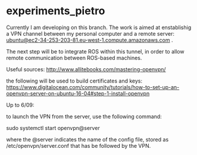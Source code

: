 # experiments_pietro

Currently I am developing on this branch. The work is aimed at enstablishig a VPN channel between my personal computer and a remote server: ubuntu@ec2-34-253-203-81.eu-west-1.compute.amazonaws.com .

The next step will be to integrate ROS within this tunnel, in order to allow remote communication between ROS-based machines.

Useful sources:
http://www.allitebooks.com/mastering-openvpn/

the following will be used to build certificates and keys:
https://www.digitalocean.com/community/tutorials/how-to-set-up-an-openvpn-server-on-ubuntu-16-04#step-1-install-openvpn


Up to 6/09:

to launch the VPN from the server, use the following command:

sudo systemctl start openvpn@server

where the @server indicates the name of the config file, stored as /etc/openvpn/server.conf that has be followed by the VPN.
